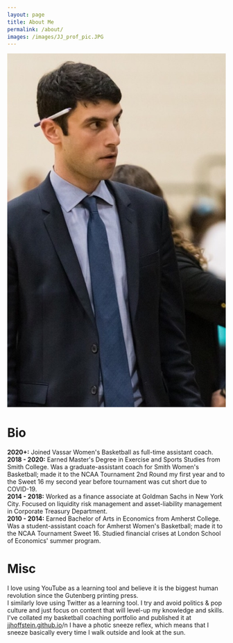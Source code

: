 ```yaml
---
layout: page
title: About Me
permalink: /about/
images: /images/JJ_prof_pic.JPG
---
```

![](/images/JJ_prof_pic.JPG)
# Bio
**2020+:** Joined Vassar Women's Basketball as full-time assistant coach.  
**2018 - 2020:** Earned Master's Degree in Exercise and Sports Studies from Smith College. Was a graduate-assistant coach for Smith Women's Basketball; made it to the NCAA Tournament 2nd Round my first year and to the Sweet 16 my second year before tournament was cut short due to COVID-19.  
**2014 - 2018:** Worked as a finance associate at Goldman Sachs in New York City. Focused on liquidity risk management and asset-liability management in Corporate Treasury Department.  
**2010 - 2014:** Earned Bachelor of Arts in Economics from Amherst College. Was a student-assistant coach for Amherst Women's Basketball; made it to the NCAA Tournament Sweet 16. Studied financial crises at London School of Economics' summer program.  

# Misc
I love using YouTube as a learning tool and believe it is the biggest human revolution since the Gutenberg printing press.  
I similarly love using Twitter as a learning tool. I try and avoid politics & pop culture and just focus on content that will level-up my knowledge and skills.  
I've collated my basketball coaching portfolio and published it at [jjhoffstein.github.io](https://jjhoffstein.github.io)/n
I have a photic sneeze reflex, which means that I sneeze basically every time I walk outside and look at the sun.  

